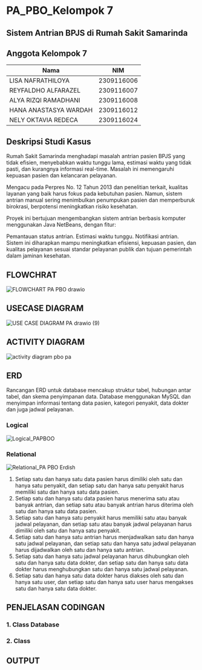 # PA_PBO_Kelompok 7
## Sistem Antrian BPJS di Rumah Sakit Samarinda

## Anggota Kelompok 7
|          **Nama**          |     **NIM**     |
|----------------------------|-----------------|
| LISA NAFRATHILOYA          | 2309116006      |
| REYFALDHO ALFARAZEL        | 2309116007      |
| ALYA RIZQI RAMADHANI       | 2309116008      |
| HANA ANASTASYA WARDAH      | 2309116012      |
| NELY OKTAVIA REDECA        | 2309116024      |


## Deskripsi Studi Kasus

Rumah Sakit Samarinda menghadapi masalah antrian pasien BPJS yang tidak efisien, menyebabkan waktu tunggu lama, estimasi waktu yang tidak pasti, dan kurangnya informasi real-time. Masalah ini memengaruhi kepuasan pasien dan kelancaran pelayanan.

Mengacu pada Perpres No. 12 Tahun 2013 dan penelitian terkait, kualitas layanan yang baik harus fokus pada kebutuhan pasien. Namun, sistem antrian manual sering menimbulkan penumpukan pasien dan memperburuk birokrasi, berpotensi meningkatkan risiko kesehatan.

Proyek ini bertujuan mengembangkan sistem antrian berbasis komputer menggunakan Java NetBeans, dengan fitur:

Pemantauan status antrian.
Estimasi waktu tunggu.
Notifikasi antrian.
Sistem ini diharapkan mampu meningkatkan efisiensi, kepuasan pasien, dan kualitas pelayanan sesuai standar pelayanan publik dan tujuan pemerintah dalam jaminan kesehatan.

## FLOWCHRAT
![FLOWCHART PA PBO drawio](https://github.com/user-attachments/assets/71392499-a09f-4367-9178-124e685afe15)

## USECASE DIAGRAM
![USE CASE DIAGRAM PA drawio (9)](https://github.com/user-attachments/assets/c5dd28fd-6ee2-4ba6-bcb6-a9c8920cd4a4)

## ACTIVITY DIAGRAM
![activity diagram pbo pa](https://github.com/user-attachments/assets/b7fab713-8751-49ef-8cb0-fed580910a2e)

## ERD
Rancangan ERD untuk database mencakup struktur tabel, hubungan antar tabel, dan skema penyimpanan data. Database menggunakan MySQL dan menyimpan informasi tentang data pasien, kategori penyakit, data dokter dan juga jadwal pelayanan.
### Logical
![Logical_PAPBOO](https://github.com/user-attachments/assets/26f2a15c-02f5-435c-9b45-c186d385a99f)
### Relational
![Relational_PA PBO](https://github.com/user-attachments/assets/feaf97c5-a173-4999-a85d-71441351ff35)
Erdish
1.	Setiap satu dan hanya satu data pasien harus dimiliki oleh satu dan hanya satu penyakit, dan setiap satu dan hanya satu penyakit harus memiliki satu dan hanya satu data pasien.
2.	Setiap satu dan hanya satu data pasien harus menerima satu atau banyak antrian, dan setiap satu atau banyak antrian harus diterima oleh satu dan hanya satu data pasien.
3.	Setiap satu dan hanya satu penyakit harus memiliki satu atau banyak jadwal pelayanan, dan setiap satu atau banyak jadwal pelayanan harus dimiliki oleh satu dan hanya satu penyakit.
4.	Setiap satu dan hanya satu antrian harus menjadwalkan satu dan hanya satu jadwal pelayanan, dan setiap satu dan hanya satu jadwal pelayanan harus dijadwalkan oleh satu dan hanya satu antrian.
5.	Setiap satu dan hanya satu jadwal pelayanan harus dihubungkan oleh satu dan hanya satu data dokter, dan setiap satu dan hanya satu data dokter harus menghubungkan satu dan hanya satu jadwal pelayanan.
6.	Setiap satu dan hanya satu data dokter harus diakses oleh satu dan hanya satu user, dan setiap satu dan hanya satu user harus mengakses satu dan hanya satu data dokter.

## PENJELASAN CODINGAN
### 1. Class Database
### 2. Class 

## OUTPUT

   
